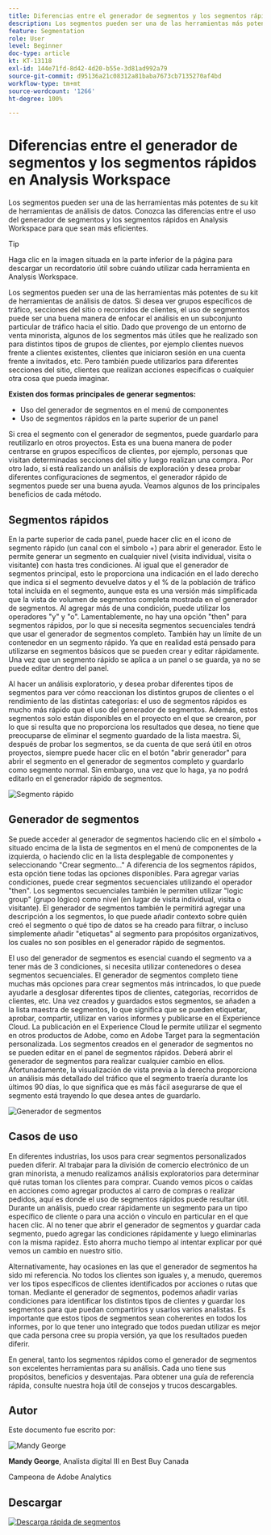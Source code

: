 ```yaml
---
title: Diferencias entre el generador de segmentos y los segmentos rápidos en Analysis Workspace
description: Los segmentos pueden ser una de las herramientas más potentes de su kit de herramientas de análisis de datos. Conozca las diferencias entre el uso del generador de segmentos y los segmentos rápidos en Analysis Workspace para que sean más eficientes.
feature: Segmentation
role: User
level: Beginner
doc-type: article
kt: KT-13118
exl-id: 144e71fd-8d42-4d20-b55e-3d81ad992a79
source-git-commit: d95136a21c08312a81baba7673cb7135270af4bd
workflow-type: tm+mt
source-wordcount: '1266'
ht-degree: 100%

---
```


# Diferencias entre el generador de segmentos y los segmentos rápidos en Analysis Workspace

Los segmentos pueden ser una de las herramientas más potentes de su kit de herramientas de análisis de datos. Conozca las diferencias entre el uso del generador de segmentos y los segmentos rápidos en Analysis Workspace para que sean más eficientes.

>[!TIP]
>
> Haga clic en la imagen situada en la parte inferior de la página para descargar un recordatorio útil sobre cuándo utilizar cada herramienta en Analysis Workspace.

Los segmentos pueden ser una de las herramientas más potentes de su kit de herramientas de análisis de datos. Si desea ver grupos específicos de tráfico, secciones del sitio o recorridos de clientes, el uso de segmentos puede ser una buena manera de enfocar el análisis en un subconjunto particular de tráfico hacia el sitio. Dado que provengo de un entorno de venta minorista, algunos de los segmentos más útiles que he realizado son para distintos tipos de grupos de clientes, por ejemplo clientes nuevos frente a clientes existentes, clientes que iniciaron sesión en una cuenta frente a invitados, etc. Pero también puede utilizarlos para diferentes secciones del sitio, clientes que realizan acciones específicas o cualquier otra cosa que pueda imaginar.

**Existen dos formas principales de generar segmentos:**

* Uso del generador de segmentos en el menú de componentes
* Uso de segmentos rápidos en la parte superior de un panel

Si crea el segmento con el generador de segmentos, puede guardarlo para reutilizarlo en otros proyectos. Esta es una buena manera de poder centrarse en grupos específicos de clientes, por ejemplo, personas que visitan determinadas secciones del sitio y luego realizan una compra. Por otro lado, si está realizando un análisis de exploración y desea probar diferentes configuraciones de segmentos, el generador rápido de segmentos puede ser una buena ayuda. Veamos algunos de los principales beneficios de cada método.

## Segmentos rápidos

En la parte superior de cada panel, puede hacer clic en el icono de segmento rápido (un canal con el símbolo +) para abrir el generador. Esto le permite generar un segmento en cualquier nivel (visita individual, visita o visitante) con hasta tres condiciones. Al igual que el generador de segmentos principal, esto le proporciona una indicación en el lado derecho que indica si el segmento devuelve datos y el % de la población de tráfico total incluida en el segmento, aunque esta es una versión más simplificada que la vista de volumen de segmentos completa mostrada en el generador de segmentos. Al agregar más de una condición, puede utilizar los operadores &quot;y&quot; y &quot;o&quot;. Lamentablemente, no hay una opción &quot;then&quot; para segmentos rápidos, por lo que si necesita segmentos secuenciales tendrá que usar el generador de segmentos completo. También hay un límite de un contenedor en un segmento rápido. Ya que en realidad está pensado para utilizarse en segmentos básicos que se pueden crear y editar rápidamente. Una vez que un segmento rápido se aplica a un panel o se guarda, ya no se puede editar dentro del panel.

Al hacer un análisis exploratorio, y desea probar diferentes tipos de segmentos para ver cómo reaccionan los distintos grupos de clientes o el rendimiento de las distintas categorías: el uso de segmentos rápidos es mucho más rápido que el uso del generador de segmentos. Además, estos segmentos solo están disponibles en el proyecto en el que se crearon, por lo que si resulta que no proporciona los resultados que desea, no tiene que preocuparse de eliminar el segmento guardado de la lista maestra. Si, después de probar los segmentos, se da cuenta de que será útil en otros proyectos, siempre puede hacer clic en el botón &quot;abrir generador&quot; para abrir el segmento en el generador de segmentos completo y guardarlo como segmento normal. Sin embargo, una vez que lo haga, ya no podrá editarlo en el generador rápido de segmentos.

![Segmento rápido](assets/quick-segement.png)

## Generador de segmentos

Se puede acceder al generador de segmentos haciendo clic en el símbolo + situado encima de la lista de segmentos en el menú de componentes de la izquierda, o haciendo clic en la lista desplegable de componentes y seleccionando &quot;Crear segmento...&quot; A diferencia de los segmentos rápidos, esta opción tiene todas las opciones disponibles. Para agregar varias condiciones, puede crear segmentos secuenciales utilizando el operador &quot;then&quot;. Los segmentos secuenciales también le permiten utilizar &quot;logic group&quot; (grupo lógico) como nivel (en lugar de visita individual, visita o visitante). El generador de segmentos también le permitirá agregar una descripción a los segmentos, lo que puede añadir contexto sobre quién creó el segmento o qué tipo de datos se ha creado para filtrar, o incluso simplemente añadir &quot;etiquetas&quot; al segmento para propósitos organizativos, los cuales no son posibles en el generador rápido de segmentos.

El uso del generador de segmentos es esencial cuando el segmento va a tener más de 3 condiciones, si necesita utilizar contenedores o desea segmentos secuenciales. El generador de segmentos completo tiene muchas más opciones para crear segmentos más intrincados, lo que puede ayudarle a desglosar diferentes tipos de clientes, categorías, recorridos de clientes, etc. Una vez creados y guardados estos segmentos, se añaden a la lista maestra de segmentos, lo que significa que se pueden etiquetar, aprobar, compartir, utilizar en varios informes y publicarse en el Experience Cloud. La publicación en el Experience Cloud le permite utilizar el segmento en otros productos de Adobe, como en Adobe Target para la segmentación personalizada. Los segmentos creados en el generador de segmentos no se pueden editar en el panel de segmentos rápidos. Deberá abrir el generador de segmentos para realizar cualquier cambio en ellos. Afortunadamente, la visualización de vista previa a la derecha proporciona un análisis más detallado del tráfico que el segmento traería durante los últimos 90 días, lo que significa que es más fácil asegurarse de que el segmento está trayendo lo que desea antes de guardarlo.

![Generador de segmentos](assets/segment-builder-quick.png)

## Casos de uso

En diferentes industrias, los usos para crear segmentos personalizados pueden diferir. Al trabajar para la división de comercio electrónico de un gran minorista, a menudo realizamos análisis exploratorios para determinar qué rutas toman los clientes para comprar. Cuando vemos picos o caídas en acciones como agregar productos al carro de compras o realizar pedidos, aquí es donde el uso de segmentos rápidos puede resultar útil. Durante un análisis, puedo crear rápidamente un segmento para un tipo específico de cliente o para una acción o vínculo en particular en el que hacen clic. Al no tener que abrir el generador de segmentos y guardar cada segmento, puedo agregar las condiciones rápidamente y luego eliminarlas con la misma rapidez. Esto ahorra mucho tiempo al intentar explicar por qué vemos un cambio en nuestro sitio.

Alternativamente, hay ocasiones en las que el generador de segmentos ha sido mi referencia. No todos los clientes son iguales y, a menudo, queremos ver los tipos específicos de clientes identificados por acciones o rutas que toman. Mediante el generador de segmentos, podemos añadir varias condiciones para identificar los distintos tipos de clientes y guardar los segmentos para que puedan compartirlos y usarlos varios analistas. Es importante que estos tipos de segmentos sean coherentes en todos los informes, por lo que tener uno integrado que todos puedan utilizar es mejor que cada persona cree su propia versión, ya que los resultados pueden diferir.

En general, tanto los segmentos rápidos como el generador de segmentos son excelentes herramientas para su análisis. Cada uno tiene sus propósitos, beneficios y desventajas. Para obtener una guía de referencia rápida, consulte nuestra hoja útil de consejos y trucos descargables.

## Autor

Este documento fue escrito por:

![Mandy George](assets/mandy-george.jpg)

**Mandy George**, Analista digital III en Best Buy Canada

Campeona de Adobe Analytics

## Descargar

[![Descarga rápida de segmentos](assets/quick-segments-download-small.jpg)](assets/Adobe_Analytics_Segments_Vs_Segment_Builder_Reference_Guide.pdf)
